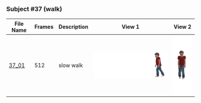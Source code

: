### Subject #37 (walk)
|File Name|Frames|Description|View 1|View 2|
|-|-|-|-|-|
|[37_01](https://github.com/Shriinivas/cmubvh/raw/main/Sequence-035-039/37/Data/37_01.zip)|512|slow walk|<img src="https://github.com/Shriinivas/cmubvhgifs/blob/main/Sequence-035-039/37/37_01_0.gif"/>|<img src="https://github.com/Shriinivas/cmubvhgifs/blob/main/Sequence-035-039/37/37_01_1.gif"/>|
